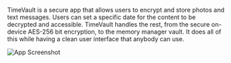 TimeVault is a secure app that allows users to encrypt and store photos and text messages. Users can set a specific date for the content to be decrypted and accessible. TimeVault handles the rest, from the secure on-device AES-256 bit encryption, to the memory manager vault. It does all of this while having a clean user interface that anybody can use.

![App Screenshot](https://d112y698adiu2z.cloudfront.net/photos/production/software_photos/003/100/184/datas/gallery.jpg)
